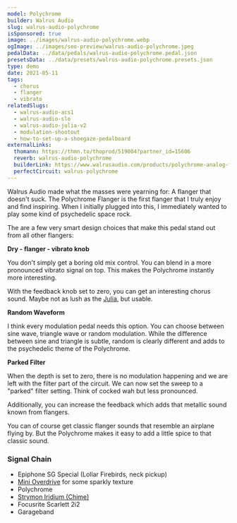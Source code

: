 ```yaml
---
model: Polychrome
builder: Walrus Audio
slug: walrus-audio-polychrome
isSponsored: true
image: ../images/walrus-audio-polychrome.webp
ogImage: ../images/seo-preview/walrus-audio-polychrome.jpeg
pedalData: ../data/pedals/walrus-audio-polychrome.pedal.json
presetsData: ../data/presets/walrus-audio-polychrome.presets.json
type: demo
date: 2021-05-11
tags:
  - chorus
  - flanger
  - vibrato
relatedSlugs:
  - walrus-audio-acs1
  - walrus-audio-slo
  - walrus-audio-julia-v2
  - modulation-shootout
  - how-to-set-up-a-shoegaze-pedalboard
externalLinks:
  thomann: https://thmn.to/thoprod/519004?partner_id=15606
  reverb: walrus-audio-polychrome
  builderLink: https://www.walrusaudio.com/products/polychrome-analog-flanger
  perfectCircuit: walrus-polychrome
---
```


Walrus Audio made what the masses were yearning for: A flanger that doesn't suck. The Polychrome Flanger is the first flanger that I truly enjoy and find inspiring. When I initially plugged into this, I immediately wanted to play some kind of psychedelic space rock.

The are a few very smart design choices that make this pedal stand out from all other flangers:

**Dry - flanger - vibrato knob**

You don't simply get a boring old mix control. You can blend in a more pronounced vibrato signal on top. This makes the Polychrome instantly more interesting.

With the feedback knob set to zero, you can get an interesting chorus sound. Maybe not as lush as the [Julia](/demos/walrus-audio-julia-v2), but usable.

**Random Waveform**

I think every modulation pedal needs this option. You can choose between sine wave, triangle wave or random modulation. While the difference between sine and triangle is subtle, random is clearly different and adds to the psychedelic theme of the Polychrome.

**Parked Filter**

When the depth is set to zero, there is no modulation happening and we are left with the filter part of the circuit. We can now set the sweep to a "parked" filter setting. Think of cocked wah but less pronounced.

Additionally, you can increase the feedback which adds that metallic sound known from flangers.

You can of course get classic flanger sounds that resemble an airplane flying by. But the Polychrome makes it easy to add a little spice to that classic sound.

### Signal Chain

- Epiphone SG Special (Lollar Firebirds, neck pickup)
- [Mini Overdrive](/demos/smallsound-bigsound-mini) for some sparkly texture
- Polychrome
- [Strymon Iridium (Chime)](/demos/strymon-iridium)
- Focusrite Scarlett 2i2
- Garageband
